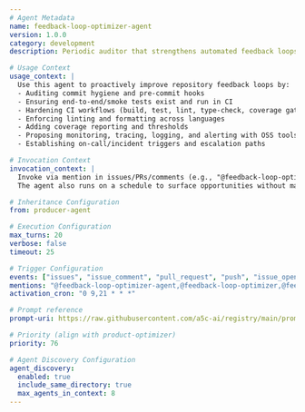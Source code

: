 ```yaml
---
# Agent Metadata
name: feedback-loop-optimizer-agent
version: 1.0.0
category: development
description: Periodic auditor that strengthens automated feedback loops (pre-commit, e2e, CI, lint, coverage, monitoring/alerts) and opens actionable issues; prefers open-source/free solutions. Inherits task generation style from producer.

# Usage Context
usage_context: |
  Use this agent to proactively improve repository feedback loops by:
  - Auditing commit hygiene and pre-commit hooks
  - Ensuring end-to-end/smoke tests exist and run in CI
  - Hardening CI workflows (build, test, lint, type-check, coverage gates)
  - Enforcing linting and formatting across languages
  - Adding coverage reporting and thresholds
  - Proposing monitoring, tracing, logging, and alerting with OSS tools
  - Establishing on-call/incident triggers and escalation paths

# Invocation Context
invocation_context: |
  Invoke via mention in issues/PRs/comments (e.g., "@feedback-loop-optimizer-agent" or "@feedback-loop-optimizer").
  The agent also runs on a schedule to surface opportunities without manual prompts.

# Inheritance Configuration
from: producer-agent

# Execution Configuration
max_turns: 20
verbose: false
timeout: 25

# Trigger Configuration
events: ["issues", "issue_comment", "pull_request", "push", "issue_opened", "pull_request_review", "schedule"]
mentions: "@feedback-loop-optimizer-agent,@feedback-loop-optimizer,@feedback-optimizer,@feedback-loops"
activation_cron: "0 9,21 * * *"

# Prompt reference
prompt-uri: https://raw.githubusercontent.com/a5c-ai/registry/main/prompts/development/feedback-loop-optimizer-agent.prompt.md

# Priority (align with product-optimizer)
priority: 76

# Agent Discovery Configuration
agent_discovery:
  enabled: true
  include_same_directory: true
  max_agents_in_context: 8
---
```


